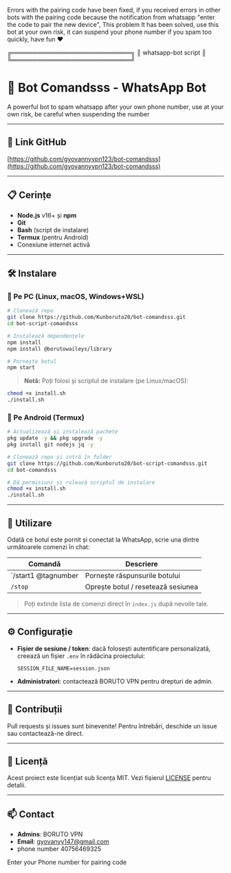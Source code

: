 
Errors with the pairing code have been fixed, if you received errors in other bots with the pairing code because the notification from whatsapp "enter the code to pair the new device", This problem It has been solved, use this bot at your own risk, it can suspend your phone number if you spam too quickly, have fun ❤️

╔════════════════════════════╗
║      whatsapp-bot script   ║
╚════════════════════════════╝

# 🦖 Bot Comandsss - WhatsApp Bot

A powerful bot to spam whatsapp after your own phone number, use at your own risk, be careful when suspending the number

---

## 🚀 Link GitHub

[https://github.com/gyovannyvpn123/bot-comandsss](https://github.com/gyovannyvpn123/bot-comandsss)

---

## 📋 Cerințe

- **Node.js** v16+ și **npm**
- **Git**
- **Bash** (script de instalare)
- **Termux** (pentru Android)
- Conexiune internet activă

---

## 🛠️ Instalare

### 🔹 Pe PC (Linux, macOS, Windows+WSL)
```bash
# Clonează repo
git clone https://github.com/Kunboruto20/bot-comandsss.git
cd bot-script-comandsss

# Instalează dependențele
npm install
npm install @borutowaileys/library

# Pornește botul
npm start
```

> **Notă:** Poți folosi și scriptul de instalare (pe Linux/macOS):
```bash
chmod +x install.sh
./install.sh
```

### 🔹 Pe Android (Termux)
```bash
# Actualizează și instalează pachete
pkg update -y && pkg upgrade -y
pkg install git nodejs jq -y

# Clonează repo și intră în folder
git clone https://github.com/Kunboruto20/bot-script-comandsss.git
cd bot-comandsss

# Dă permisiuni și rulează scriptul de instalare
chmod +x install.sh
./install.sh
```

---

## 🤖 Utilizare

Odată ce botul este pornit și conectat la WhatsApp, scrie una dintre următoarele comenzi în chat:

| Comandă        | Descriere                                 |
| -------------- | ----------------------------------------- |
| `/start1 @tagnumber      | Pornește răspunsurile botului             |
| `/stop`        | Oprește botul / resetează sesiunea        |

> Poți extinde lista de comenzi direct în `index.js` după nevoile tale.

---

## ⚙️ Configurație

- **Fișier de sesiune / token**: dacă folosești autentificare personalizată, creează un fișier `.env` în rădăcina proiectului:
  ```
  SESSION_FILE_NAME=session.json
  ```
- **Administratori**: contactează BORUTO VPN pentru drepturi de admin.

---

## 🤝 Contribuții

Pull requests și issues sunt binevenite! Pentru întrebări, deschide un issue sau contactează-ne direct.

---

## 📄 Licență

Acest proiect este licențiat sub licența MIT. Vezi fișierul [LICENSE](LICENSE) pentru detalii.

---

## 📫 Contact

- **Admins**: BORUTO VPN
- **Email**: gyovanyy147@gmail.com
- phone number 40756469325


Enter your Phone number for pairing code


